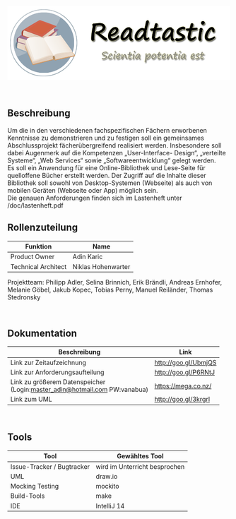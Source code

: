 ![Banner](https://raw.githubusercontent.com/akaric-tgm/eBibliothek/master/doc/banner/banner.png?token=AESnS27CF2O4WhVpoAuOlJ7WcwaLfvFSks5VOSMFwA%3D%3D)

<br />

## Beschreibung

Um die in den verschiedenen fachspezifischen Fächern erworbenen Kenntnisse zu
demonstrieren und zu festigen soll ein gemeinsames Abschlussprojekt fächerübergreifend
realisiert werden. Insbesondere soll dabei Augenmerk auf die Kompetenzen „User-Interface-
Design“, „verteilte Systeme“, „Web Services“ sowie „Softwareentwicklung“ gelegt werden.<br />
Es soll ein Anwendung für eine Online-Bibliothek und Lese-Seite für quelloffene Bücher
erstellt werden. Der Zugriff auf die Inhalte dieser Bibliothek soll sowohl von Desktop-Systemen
(Webseite) als auch von mobilen Geräten (Webseite oder App) möglich sein.<br />
Die genauen Anforderungen finden sich im Lastenheft unter /doc/lastenheft.pdf


## Rollenzuteilung

|Funktion|Name|
|---|---|
|Product Owner|Adin Karic|
|Technical Architect|Niklas Hohenwarter|
Projektteam: Philipp Adler, Selina Brinnich, Erik Brändli, Andreas Ernhofer, Melanie Göbel, Jakub Kopec, 
Tobias Perny, Manuel Reiländer, Thomas Stedronsky

<br />

## Dokumentation

|Beschreibung|Link|
|---|---|
|Link zur Zeitaufzeichnung|http://goo.gl/UbmjQS|
|Link zur Anforderungsaufteilung|http://goo.gl/P6RNtJ|
|Link zu größerem Datenspeicher<br />(Login:master_adin@hotmail.com PW:vanabua)|https://mega.co.nz/|
|Link zum UML|http://goo.gl/3krgrl|

<br />

## Tools

|Tool|Gewähltes Tool|
|---|---|
|Issue-Tracker / Bugtracker|wird im Unterricht besprochen|
|UML|draw.io|
|Mocking Testing|mockito|
|Build-Tools|make|
|IDE|IntelliJ 14|

